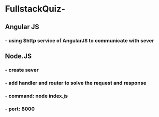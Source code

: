 # FullstackQuiz-

## Angular JS 
### - using $http service of AngularJS to communicate with sever

## Node.JS
### - create sever
### - add handler and router to solve the request and response
### - command: node index.js 
### - port: 8000
